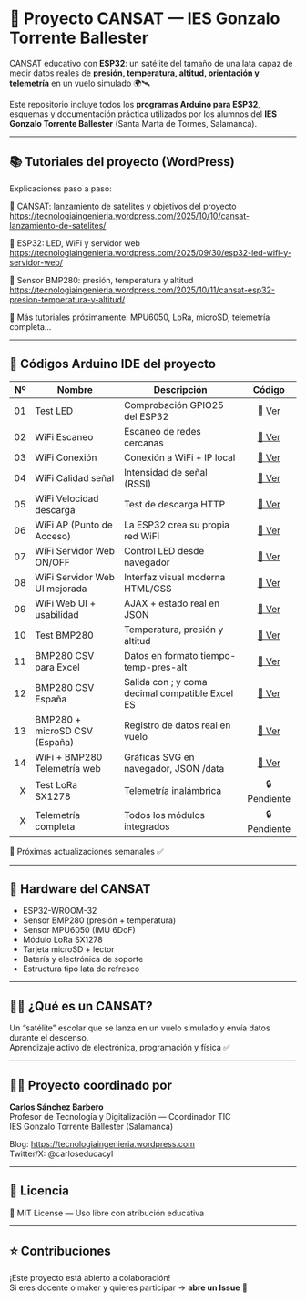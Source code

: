 # 🚀 Proyecto CANSAT — IES Gonzalo Torrente Ballester

CANSAT educativo con **ESP32**: un satélite del tamaño de una lata
capaz de medir datos reales de **presión, temperatura, altitud,
orientación y telemetría** en un vuelo simulado 🌍🛰️

Este repositorio incluye todos los **programas Arduino para ESP32**, esquemas
y documentación práctica utilizados por los alumnos del
**IES Gonzalo Torrente Ballester** (Santa Marta de Tormes, Salamanca).

---

## 📚 Tutoriales del proyecto (WordPress)

Explicaciones paso a paso:

🔹 CANSAT: lanzamiento de satélites y objetivos del proyecto  
https://tecnologiaingenieria.wordpress.com/2025/10/10/cansat-lanzamiento-de-satelites/

🔹 ESP32: LED, WiFi y servidor web  
https://tecnologiaingenieria.wordpress.com/2025/09/30/esp32-led-wifi-y-servidor-web/

🔹 Sensor BMP280: presión, temperatura y altitud  
https://tecnologiaingenieria.wordpress.com/2025/10/11/cansat-esp32-presion-temperatura-y-altitud/

📌 Más tutoriales próximamente: MPU6050, LoRa, microSD, telemetría completa…

---

## 📂 Códigos Arduino IDE del proyecto

| Nº | Nombre | Descripción | Código |
|---:|--------|-------------|:------:|
| 01 | Test LED | Comprobación GPIO25 del ESP32 | [📄 Ver](Codigos/01_Test_LED/01_Test_LED.ino) |
| 02 | WiFi Escaneo | Escaneo de redes cercanas | [📄 Ver](Codigos/02_WiFi_Escaneo/02_WiFi_Escaneo.ino) |
| 03 | WiFi Conexión | Conexión a WiFi + IP local | [📄 Ver](Codigos/03_WiFi_Conexion/03_WiFi_Conexion.ino) |
| 04 | WiFi Calidad señal | Intensidad de señal (RSSI) | [📄 Ver](Codigos/04_WiFi_Calidad/04_WiFi_Calidad.ino) |
| 05 | WiFi Velocidad descarga | Test de descarga HTTP | [📄 Ver](Codigos/05_WiFi_VelocidadDescarga/05_WiFi_VelocidadDescarga.ino) |
| 06 | WiFi AP (Punto de Acceso) | La ESP32 crea su propia red WiFi | [📄 Ver](Codigos/06_WiFi_PuntoAcceso/06_WiFi_PuntoAcceso.ino) |
| 07 | WiFi Servidor Web ON/OFF | Control LED desde navegador | [📄 Ver](Codigos/07_WiFi_ServidorWeb_ON_OFF/07_WiFi_ServidorWeb_ON_OFF.ino) |
| 08 | WiFi Servidor Web UI mejorada | Interfaz visual moderna HTML/CSS | [📄 Ver](Codigos/08_WiFi_ServidorWeb_UI/08_WiFi_ServidorWeb_UI.ino) |
| 09 | WiFi Web UI + usabilidad | AJAX + estado real en JSON | [📄 Ver](Codigos/09_WiFi_ServidorWeb_UI_Usabilidad/09_WiFi_ServidorWeb_UI_Usabilidad.ino) |
| 10 | Test BMP280 | Temperatura, presión y altitud | [📄 Ver](Codigos/10_Test_BMP280/10_Test_BMP280.ino) |
| 11 | BMP280 CSV para Excel | Datos en formato tiempo-temp-pres-alt | [📄 Ver](Codigos/11_BMP280_CSV/11_BMP280_CSV.ino) |
| 12 | BMP280 CSV España | Salida con ; y coma decimal compatible Excel ES | [📄 Ver](Codigos/12_BMP280_CSV_ES/12_BMP280_CSV_ES.ino) |
| 13 | BMP280 + microSD CSV (España) | Registro de datos real en vuelo | [📄 Ver](Codigos/13_BMP280_SD_CSV_ES/13_BMP280_SD_CSV_ES.ino) |
| 14 | WiFi + BMP280 Telemetría web | Gráficas SVG en navegador, JSON /data | [📄 Ver](Codigos/14_WiFi_BMP280_TelemetriaWeb/14_WiFi_BMP280_TelemetriaWeb.ino) |
| X | Test LoRa SX1278 | Telemetría inalámbrica | 🔒 Pendiente |
| X | Telemetría completa | Todos los módulos integrados | 🔒 Pendiente |

📌 Próximas actualizaciones semanales ✅

---

## 🧪 Hardware del CANSAT

- ESP32-WROOM-32
- Sensor BMP280 (presión + temperatura)
- Sensor MPU6050 (IMU 6DoF)
- Módulo LoRa SX1278
- Tarjeta microSD + lector
- Batería y electrónica de soporte
- Estructura tipo lata de refresco

---

## 👨‍🚀 ¿Qué es un CANSAT?

Un “satélite” escolar que se lanza en un vuelo simulado y envía datos durante el descenso.  
Aprendizaje activo de electrónica, programación y física ✅

---

## 👨‍🏫 Proyecto coordinado por

**Carlos Sánchez Barbero**  
Profesor de Tecnología y Digitalización — Coordinador TIC  
IES Gonzalo Torrente Ballester (Salamanca)

Blog: https://tecnologiaingenieria.wordpress.com  
Twitter/X: @carloseducacyl

---

## 📝 Licencia

📌 MIT License — Uso libre con atribución educativa

---

## ⭐ Contribuciones

¡Este proyecto está abierto a colaboración!  
Si eres docente o maker y quieres participar → **abre un Issue** 🤝

